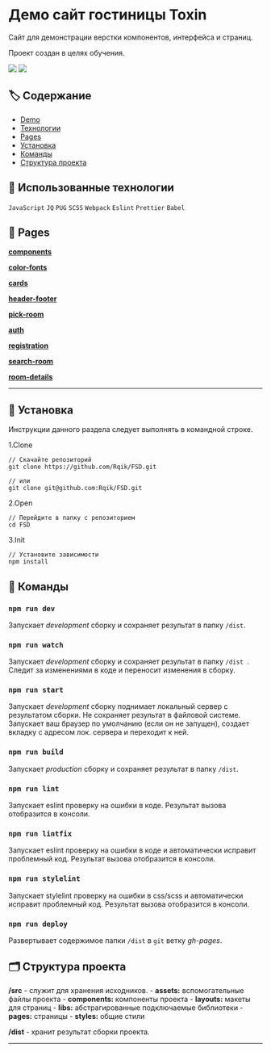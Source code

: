 # Демо сайт гостиницы Toxin

Сайт для демонстрации верстки компонентов, интерфейса и страниц.

Проект создан в целях обучения.

<a href="https://www.npmjs.com/"><img src="https://img.shields.io/badge/npm-v7.13.0-blue"></a>
<a href="https://nodejs.org/en/"><img src="https://img.shields.io/badge/node->=15.10.0-ff0062"></a>

## 🏷️ Содержание

- [Demo](https://rqik.github.io/Hotel-Toxin)
- [Технологии](#technology)
- [Pages](#pages)
- [Установка](#installation)
- [Команды](#commands)
- [Структура проекта](#structure)

## <a name="technology"></a> 🤖 Использованные технологии

`JavaScript`
`JQ`
`PUG`
`SCSS`
`Webpack`
`Eslint`
`Prettier`
`Babel`

## <a name="pages"></a> 📝 Pages

[**components**](https://rqik.github.io/FSD/components-page.html) </br>

[**color-fonts**](https://rqik.github.io/FSD/color-fonts.html)

[**cards**](https://rqik.github.io/FSD/cards.html)

[**header-footer**](https://rqik.github.io/FSD/header-footer.html)

[**pick-room**](https://rqik.github.io/FSD/pick-room.html)

[**auth**](https://rqik.github.io/FSD/auth.html)

[**registration**](https://rqik.github.io/FSD/registration.html)

[**search-room**](https://rqik.github.io/FSD/search-room.html)

[**room-details**](https://rqik.github.io/FSD/room-details.html)

---

## <a name="installation"></a> 💾 Установка

Инcтрукции данного раздела следует выполнять в командной строке.

1.Clone

```console
// Скачайте репозиторий
git clone https://github.com/Rqik/FSD.git

// или
git clone git@github.com:Rqik/FSD.git
```

2.Open

```console
// Перейдите в папку с репозиторием
cd FSD
```

3.Init

```console
// Установите зависимости
npm install
```

## <a name="commands"></a> 📗 Команды

### `npm run dev`

Запускает _development_ сборку и сохраняет результат в папку `/dist`.

### `npm run watch`

Запускает _development_ сборку и сохраняет результат в папку `/dist `. Следит за изменениями в коде и переносит изменения в сборку.

### `npm run start`

Запускает _development_ сборку поднимает локальный сервер с результатом cборки. Не сохраняет результат в файловой системе. Запускает ваш браузер по умолчанию (если он не запущен), создает вкладку с адресом лок. сервера и переходит к ней.

### `npm run build`

Запускает _production_ сборку и сохраняет результат в папку `/dist`.

### `npm run lint`

Запускает eslint проверку на ошибки в коде. Результат вызова отобразится в консоли.

### `npm run lintfix`

Запускает eslint проверку на ошибки в коде и автоматически исправит проблемный код. Результат вызова отобразится в консоли.

### `npm run stylelint`

Запускает stylelint проверку на ошибки в css/scss и автоматически исправит проблемный код. Результат вызова отобразится в консоли.

### `npm run deploy`

Развертывает содержимое папки `/dist` в `git` ветку _gh-pages_.

## <a name="structure"></a> 🗂️ Структура проекта

**/src** - служит для хранения исходников. - **assets:** вспомогательные файлы проекта - **components:** компоненты проекта - **layouts:** макеты для страниц - **libs:** абстрагированные подключаемые библиотеки - **pages:** страницы - **styles:** общие стили

**/dist** - хранит результат сборки проекта.

---
